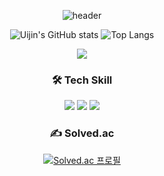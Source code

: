 <div align="center">

![header](https://capsule-render.vercel.app/api?type=Waving&height=200&color=timeGradient&section=header&text=UiJin's%20GitHub&fontAlign=70&fontAlignY=40&animation=fadeIn&fontColor=FFFFFF&)

![Uijin's GitHub stats](http://github-profile-summary-cards.vercel.app/api/cards/stats?username=youuijin&theme=tokyonight) ![Top Langs](http://github-profile-summary-cards.vercel.app/api/cards/repos-per-language?username=youuijin&theme=tokyonight)

![](http://github-profile-summary-cards.vercel.app/api/cards/productive-time?username=youuijin&theme=tokyonight&utcOffset=9)

### 🛠 Tech Skill
<img src="https://img.shields.io/badge/Python-3776AB?style=for-the-badge&logo=Python&logoColor=white"> <img src="https://img.shields.io/badge/PyTorch-EE4C2C?style=for-the-badge&logo=PyTorch&logoColor=white"/> <img src="https://img.shields.io/badge/C++-00599C?style=for-the-badge&logo=cplusplus&logoColor=white"/>


### ✍ Solved.ac

[![Solved.ac 프로필](http://mazassumnida.wtf/api/v2/generate_badge?boj=gbs_youuijin)](https://solved.ac/gbs_youuijin)


</div>
